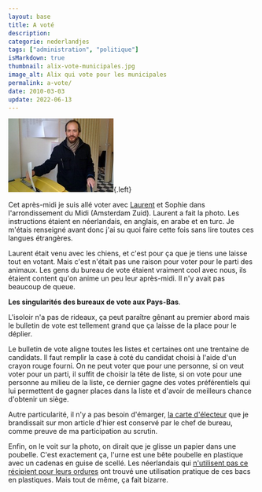 ```yaml
---
layout: base
title: A voté
description: 
categorie: nederlandjes
tags: ["administration", "politique"]
isMarkdown: true
thumbnail: alix-vote-municipales.jpg
image_alt: Alix qui vote pour les municipales
permalink: a-vote/
date: 2010-03-03
update: 2022-06-13
---
```




![Alix qui vote pour les municipales](alix-vote-municipales.jpg){.left}

Cet après-midi je suis allé voter avec [Laurent](http://web.archive.org/web/20101029015922/http://www.laurentchambon.net/) et Sophie dans l'arrondissement du Midi (Amsterdam Zuid). Laurent a fait la photo. Les instructions étaient en néerlandais, en anglais, en arabe et en turc. Je m'étais renseigné avant donc j'ai su quoi faire cette fois sans lire toutes ces langues étrangères.

Laurent était venu avec les chiens, et c'est pour ça que je tiens une laisse tout en votant. Mais c'est n'était pas une raison pour voter pour le parti des animaux. Les gens du bureau de vote étaient vraiment cool avec nous, ils étaient content qu'on anime un peu leur après-midi. Il n'y avait pas beaucoup de queue.


**Les singularités des bureaux de vote aux Pays-Bas**. 

L'isoloir n'a pas de rideaux, ça peut paraître gênant au premier abord mais le bulletin de vote est tellement grand que ça laisse de la place pour le déplier. 

Le bulletin de vote aligne toutes les listes et certaines ont une trentaine de candidats. Il faut remplir la case à coté du candidat choisi à l'aide d'un crayon rouge fourni. On ne peut voter que pour une personne, si on veut voter pour un parti, il suffit de choisir la tête de liste, si on vote pour une personne au milieu de la liste, ce dernier gagne des votes préférentiels qui lui permettent de gagner places dans la liste et d'avoir de meilleurs chance d'obtenir un siège. 

Autre particularité, il n'y a pas besoin d'émarger, [la carte d'électeur](http://meinamsterdam.nl/mars-2mois-des-elections) que je brandissait sur mon article d'hier est conservé par le chef de bureau, comme preuve de ma participation au scrutin.

Enfin, on le voit sur la photo, on dirait que je glisse un papier dans une poubelle. C'est exactement ça, l'urne est une bête poubelle en plastique avec un cadenas en guise de scellé. Les néerlandais qui [n'utilisent pas ce récipient pour leurs ordures](/eugene-poubelle-prefet-amsterdam) ont trouvé une utilisation pratique de ces bacs en plastiques. Mais tout de même, ça fait bizarre.

<!-- post notes:
lien was http://www.laurentchambon.net/2010/03/vote.html
--->
